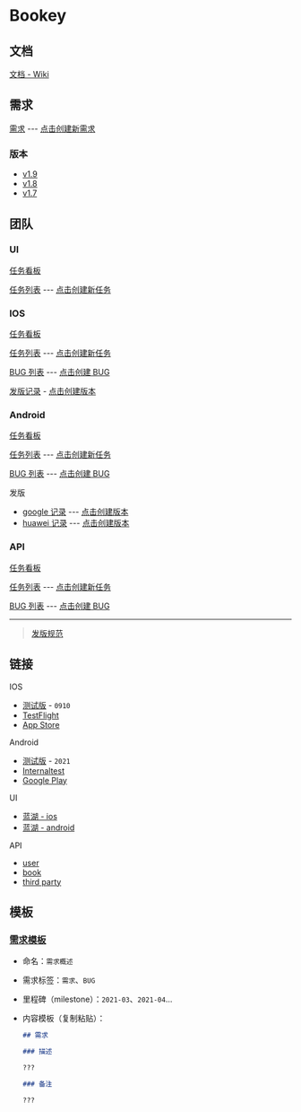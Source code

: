 # Bookey

## 文档

[文档 - Wiki](https://github.com/bookey-dev/bookey.docs/wiki)

## 需求

[需求](https://github.com/bookey-dev/bookey.prd/issues) --- [点击创建新需求](https://github.com/bookey-dev/bookey.prd/issues/new?body=%23%23%20%E9%9C%80%E6%B1%82%0A%0A%23%23%23%20%E6%8F%8F%E8%BF%B0%0A%0A%3F%3F%3F%0A%0A%23%23%23%20%E5%A4%87%E6%B3%A8%0A%0A%3F%3F%3F%0A)

### 版本

- [v1.9](https://github.com/bookey-dev/bookey.prd/projects/20)
- [v1.8](https://github.com/bookey-dev/bookey.prd/projects/13)
- [v1.7](https://github.com/bookey-dev/bookey.prd/projects/12)

## 团队

### UI

[任务看板](https://github.com/orgs/bookey-dev/projects/17)

[任务列表](https://github.com/bookey-dev/bookey.ui/issues) --- [点击创建新任务](https://github.com/bookey-dev/bookey.ui/issues/new?body=bookey-dev/bookey.prd%23)

### IOS

[任务看板](https://github.com/orgs/bookey-dev/projects/15)

[任务列表](https://github.com/bookey-dev/bookey.ios/issues) --- [点击创建新任务](https://github.com/bookey-dev/bookey.ios/issues/new?body=bookey-dev/bookey.prd%23)

[BUG 列表](https://github.com/bookey-dev/bookey.bug/issues?q=is%3Aopen+label%3Abug+label%3A%22platform%3A+ios%22) --- [点击创建 BUG](https://github.com/bookey-dev/bookey.bug/issues/new?labels=bug,platform:%20ios)

[发版记录](https://github.com/bookey-dev/bookey.bug/labels/releases%3A%20ios) - [点击创建版本](https://github.com/bookey-dev/bookey.bug/issues/new?labels=releases%3A+ios)

### Android

[任务看板](https://github.com/orgs/bookey-dev/projects/14)

[任务列表](https://github.com/bookey-dev/bookey.android/issues) --- [点击创建新任务](https://github.com/bookey-dev/bookey.android/issues/new?body=bookey-dev/bookey.prd%23)

[BUG 列表](https://github.com/bookey-dev/bookey.bug/issues?q=is%3Aopen+label%3Abug+label%3A%22platform%3A+android%22) --- [点击创建 BUG](https://github.com/bookey-dev/bookey.bug/issues/new?labels=bug,platform:%20android)

发版

- [google 记录](https://github.com/bookey-dev/bookey.bug/labels/releases%3A%20google) --- [点击创建版本](https://github.com/bookey-dev/bookey.bug/issues/new?labels=releases%3A+google)
- [huawei 记录](https://github.com/bookey-dev/bookey.bug/labels/releases%3A%20huawei) --- [点击创建版本](https://github.com/bookey-dev/bookey.bug/issues/new?labels=releases%3A+huawei)

### API

[任务看板](https://github.com/orgs/bookey-dev/projects/16)

[任务列表](https://github.com/bookey-dev/bookey.api/issues) --- [点击创建新任务](https://github.com/bookey-dev/bookey.api/issues/new?body=bookey-dev/bookey.prd%23)

[BUG 列表](https://github.com/bookey-dev/bookey.bug/issues?q=is%3Aopen+label%3Abug+label%3A%22platform%3A+api%22) --- [点击创建 BUG](https://github.com/bookey-dev/bookey.bug/issues/new?labels=bug,platform:%20api)

---

> [发版规范](docs/process-specification.md#版本发布)

## 链接

IOS

- [测试版](https://www.pgyer.com/o9So) - `0910`
- [TestFlight](https://apps.apple.com/cn/app/testflight/id899247664)
- [App Store](https://apps.apple.com/cn/app/id1490069864)

Android

- [测试版](https://www.pgyer.com/C5re) - `2021`
- [Internaltest](https://play.google.com/apps/internaltest/4700196513230198982)
- [Google Play](https://play.google.com/store/apps/details?id=app.bookey)

UI

- [蓝湖 - ios](https://lanhuapp.com/web/#/item/project/stage?pid=0fdacf8e-d9a5-4e4d-8bf2-dc690406acce)
- [蓝湖 - android](https://lanhuapp.com/web/#/item/project/stage?pid=651f1fa5-26f3-46ef-90e0-3b53a9c7d811)

API

- [user](https://dev.bookey.app:8081/swagger-ui.html)
- [book](https://dev.bookey.app:8082/swagger-ui.html)
- [third party](https://dev.bookey.app:8083/swagger-ui.html)

## 模板

### [需求模板](https://github.com/bookey-dev/bookey.prd/issues/new/choose)

- 命名：`需求概述`
- 需求标签：`需求`、`BUG`
- 里程碑（milestone）：`2021-03`、`2021-04`...
- 内容模板（复制粘贴）：

  ```md
  ## 需求

  ### 描述

  ???

  ### 备注

  ???

  ```
